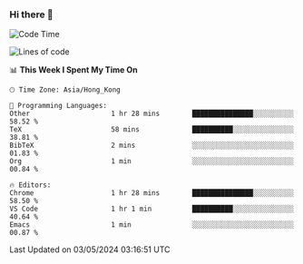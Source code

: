### Hi there 👋

<!--
**nicehiro/nicehiro** is a ✨ _special_ ✨ repository because its `README.md` (this file) appears on your GitHub profile.

Here are some ideas to get you started:

- 🔭 I’m currently working on ...
- 🌱 I’m currently learning ...
- 👯 I’m looking to collaborate on ...
- 🤔 I’m looking for help with ...
- 💬 Ask me about ...
- 📫 How to reach me: ...
- 😄 Pronouns: ...
- ⚡ Fun fact: ...
-->

<!--START_SECTION:waka-->
![Code Time](http://img.shields.io/badge/Code%20Time-321%20hrs%2016%20mins-blue)

![Lines of code](https://img.shields.io/badge/From%20Hello%20World%20I%27ve%20Written-2.6%20million%20lines%20of%20code-blue)

📊 **This Week I Spent My Time On** 

```text
🕑︎ Time Zone: Asia/Hong_Kong

💬 Programming Languages: 
Other                    1 hr 28 mins        ███████████████░░░░░░░░░░   58.52 % 
TeX                      58 mins             ██████████░░░░░░░░░░░░░░░   38.81 % 
BibTeX                   2 mins              ░░░░░░░░░░░░░░░░░░░░░░░░░   01.83 % 
Org                      1 min               ░░░░░░░░░░░░░░░░░░░░░░░░░   00.84 % 

🔥 Editors: 
Chrome                   1 hr 28 mins        ███████████████░░░░░░░░░░   58.50 % 
VS Code                  1 hr 1 min          ██████████░░░░░░░░░░░░░░░   40.64 % 
Emacs                    1 min               ░░░░░░░░░░░░░░░░░░░░░░░░░   00.87 % 
```


 Last Updated on 03/05/2024 03:16:51 UTC
<!--END_SECTION:waka-->
